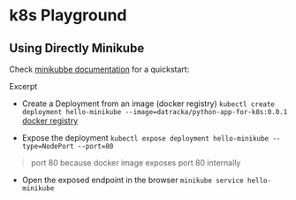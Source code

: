 # k8s Playground

## Using Directly Minikube

Check [minikubbe documentation](https://minikube.sigs.k8s.io/docs/handbook/control) for a quickstart:

Excerpt

* Create a Deployment from an image (docker registry)
`kubectl create deployment hello-minikube --image=datracka/python-app-for-k8s:0.0.1` [docker registry](https://hub.docker.com/repository/docker/datracka/python-app-for-k8s/general)

* Expose the deployment
`kubectl expose deployment hello-minikube --type=NodePort --port=80`

> port 80 because docker image exposes port 80 internally

* Open the exposed endpoint in the browser
`minikube service hello-minikube`
